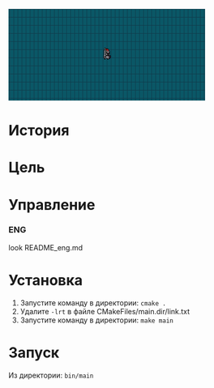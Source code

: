 ![preview](preview.png)

# История

# Цель

# Управление

### ENG
look README_eng.md

# Установка

1) Запустите команду в директории:
`cmake .`
2) Удалите `-lrt` в файле CMakeFiles/main.dir/link.txt 
3) Запустите команду в директории:
`make main`

# Запуск

Из директории:
`bin/main`



